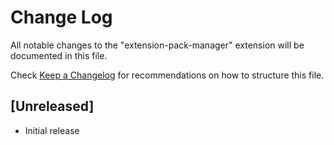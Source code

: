 # Change Log

All notable changes to the "extension-pack-manager" extension will be documented in this file.

Check [Keep a Changelog](http://keepachangelog.com/) for recommendations on how to structure this file.

## [Unreleased]

- Initial release